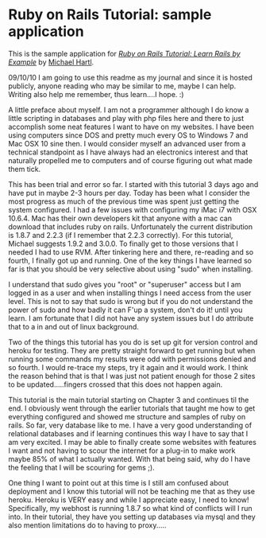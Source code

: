 # Ruby on Rails Tutorial: sample application

This is the sample application for
[*Ruby on Rails Tutorial: Learn Rails by Example*](http://railstutorial.org/)
by [Michael Hartl](http://michaelhartl.com/).

09/10/10
I am going to use this readme as my journal and since it is hosted publicly, anyone reading who may be similar to me, maybe I can help.  Writing also help me remember, thus learn....I hope. :)

A little preface about myself.  I am not a programmer although I do know a little scripting in databases and play with php files here and there to just accomplish some neat features I want to have on my websites.  I have been using computers since DOS and pretty much every OS to Windows 7 and Mac OSX 10 sine then.  I would consider myself an advanced user from a technical standpoint as I have always had an electronics interest and that naturally propelled me to computers and of course figuring out what made them tick.

This has been trial and error so far.  I started with this tutorial 3 days ago and have put in maybe 2-3 hours per day.  Today has been what I consider the most progress as much of the previous time was spent just getting the system configured.  I had a few issues with configuring my iMac i7 with OSX 10.6.4.  Mac has their own developers kit that anyone with a mac can download that includes ruby on rails.  Unfortunately the current distribution is 1.8.7 and 2.2.3 (if I remember that 2.2.3 correctly).  For this tutorial, Michael suggests 1.9.2 and 3.0.0.  To finally get to those versions that I needed I had to use RVM.  After tinkering here and there, re-reading and so fourth, I finally got up and running.  One of the key things I have learned so far is that you should be very selective about using "sudo" when installing.

I understand that sudo gives you "root" or "superuser" access but I am logged in as a user and when installing things I need access from the user level.  This is not to say that sudo is wrong but if you do not understand the power of sudo and how badly it can F'up a system, don't do it! until you learn.  I am fortunate that I did not have any system issues but I do attribute that to a in and out of linux background.

Two of the things this tutorial has you do is set up git for version control and heroku for testing.  They are pretty straight forward to get running but when running some commands my results were odd with permissions denied and so fourth.  I would re-trace my steps, try it again and it would work.  I think the reason behind that is that I was just not patient enough for those 2 sites to be updated.....fingers crossed that this does not happen again.

This tutorial is the main tutorial starting on Chapter 3 and continues til the end.  I obviously went through the earlier tutorials that taught me how to get everything configured and showed me structure and samples of ruby on rails.  So far, very database like to me.  I have a very good understanding of relational databases and if learning continues this way I have to say that I am very excited.  I may be able to finally create some websites with features I want and not having to scour the internet for a plug-in to make work maybe 85% of what I actually wanted.  With that being said, why do I have the feeling that I will be scouring for gems ;).

One thing I want to point out at this time is I still am confused about deployment and I know this tutorial will not be teaching me that as they use heroku.  Heroku is VERY easy and while I appreciate easy, I need to know!  Specifically, my webhost is running 1.8.7 so what kind of conflicts will I run into.  In their tutorial, they have you setting up databases via mysql and they also mention limitations do to having to proxy.....






